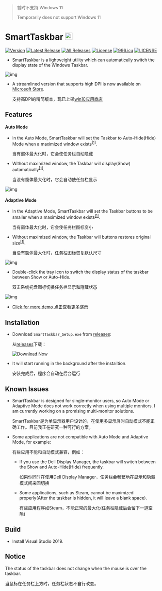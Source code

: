 > 暂时不支持 Windows 11 
> 
> Temporarily does not support Windows 11

SmartTaskbar  <img src="https://github.com/ChanpleCai/SmartTaskbar/blob/master/logo/logo_blue.png" width="24">
=====
[![Version](https://badge.fury.io/gh/ChanpleCai%2FSmartTaskbar.svg)](https://github.com/ChanpleCai/SmartTaskbar/releases/download/v1.1.9/SmartTaskbar_Setup.exe)
[![Latest Release](https://img.shields.io/github/downloads/ChanpleCai/SmartTaskbar/latest/total.svg)](https://github.com/ChanpleCai/SmartTaskbar/releases/download/v1.1.9/SmartTaskbar_Setup.exe)
[![All Releases](https://img.shields.io/github/downloads/ChanpleCai/SmartTaskbar/total.svg)](https://github.com/ChanpleCai/SmartTaskbar/releases)
[![License](http://img.shields.io/:license-MIT-blue.svg?style=flat)](LICENSE)
[![996.icu](https://img.shields.io/badge/link-996.icu-red.svg)](https://996.icu)
[![LICENSE](https://img.shields.io/badge/license-Anti%20996-blue.svg)](https://github.com/996icu/996.ICU/blob/master/LICENSE)

* SmartTaskbar is a lightweight utility which can automatically switch the display state of the Windows Taskbar.
  
![img](https://github.com/ChanpleCai/SmartTaskbar/blob/master/demo/Context_Menu.gif)

* A streamlined version that supports high DPI is now available on [Microsoft Store](https://www.microsoft.com/en-us/p/smarttaskbar/9pjm69mps6t9?activetab=pivot%3aoverviewtab).

  支持高DPI的精简版本，现已上架[win10应用商店](https://www.microsoft.com/zh-cn/p/smarttaskbar/9pjm69mps6t9?activetab=pivot%3aoverviewtab#)

Features
-----

#### Auto Mode

* In the Auto Mode, SmartTaskbar will set the Taskbar to Auto-Hide(Hide) Mode when a maximized window exists<sup>[[1]](#footnote)</sup>.

  当有窗体最大化时，它会使任务栏自动隐藏
  
* Without maximized window, the Taskbar will display(Show) automatically<sup>[[1]](#footnote)</sup>.

  当没有窗体最大化时，它会自动使任务栏显示

![img](https://github.com/ChanpleCai/SmartTaskbar/blob/master/demo/Hide_Show.gif)

#### Adaptive Mode

* In the Adaptive Mode, SmartTaskbar will set the Taskbar buttons to be smaller when a maximized window exists<sup>[[1]](#footnote)</sup>.

  当有窗体最大化时，它会使任务栏图标变小
  
* Without maximized window, the Taskbar will buttons restores original size<sup>[[1]](#footnote)</sup>.

  当没有窗体最大化时，任务栏图标恢复默认尺寸

![img](https://github.com/ChanpleCai/SmartTaskbar/blob/master/demo/Adaptive_Mode.gif)

* Double-click the tray icon to switch the display status of the taskbar between Show or Auto-Hide.
  
    双击系统托盘图标切换任务栏显示和隐藏状态
  
![img](https://github.com/ChanpleCai/SmartTaskbar/blob/master/demo/Double-click.gif)

* [Click for more demo 点击查看更多演示](https://github.com/ChanpleCai/SmartTaskbar/tree/master/demo)

Installation
-----
* Download `SmartTaskbar_Setup.exe` from [releases](https://github.com/ChanpleCai/SmartTaskbar/releases):

  从[releases](https://github.com/ChanpleCai/SmartTaskbar/releases)下载：
  
  [![Download Now](https://github.com/ChanpleCai/SmartTaskbar/blob/master/img/Download_Softpedia.png)](https://github.com/ChanpleCai/SmartTaskbar/releases/download/v1.1.9/SmartTaskbar_Setup.exe) 

* It will start running in the background after the installtion.

  安装完成后，程序会自动在后台运行

Known Issues
----
  
* SmartTaskbar is designed for single-monitor users, so Auto Mode or Adaptive Mode does not work correctly when using multiple monitors. I am currently working on a promising multi-monitor solutions.

  SmartTaskbar是为单显示器用户设计的，在使用多显示屏时自动模式不能正确工作。目前我正在研究一种可行的方案。
  
* Some applications are not compatible with Auto Mode and Adaptive Mode, for example:

  有些应用不能和自动模式兼容，例如：
  
    * If you use the Dell Display Manager, the taskbar will switch between the Show and Auto-Hide(Hide) frequently.
    
      如果你同时在使用Dell Display Manager，任务栏会频繁地在显示和隐藏模式间来回切换
      
    * Some applications, such as Steam, cannot be maximized properly(After the taskbar is hidden, it will leave a blank space).
    
      有些应用程序如Steam，不能正常的最大化(任务栏隐藏后会留下一道空隙)

Build
-----
* Install Visual Studio 2019.



Notice
------
<a name="footnote"> The status of the taskbar does not change when the mouse is over the taskbar.</a>  

   当鼠标在任务栏上方时，任务栏状态不自行改变。
